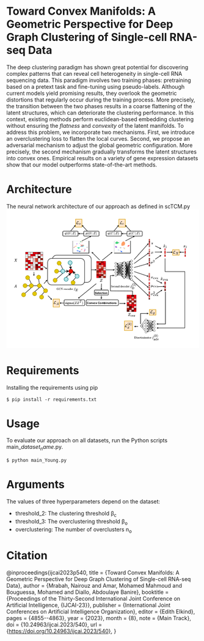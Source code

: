 # Toward Convex Manifolds: A Geometric Perspective for Deep Graph Clustering of Single-cell RNA-seq Data

The deep clustering paradigm has shown great potential for 
discovering complex patterns that can reveal cell heterogeneity 
in single-cell RNA sequencing data. This paradigm involves two 
training phases: pretraining based on a pretext task and 
fine-tuning using pseudo-labels. Although current models yield
promising results, they overlook the geometric distortions that 
regularly occur during the training process. More precisely, the 
transition between the two phases results in a coarse flattening
of the latent structures, which can deteriorate the clustering 
performance. In this context, existing methods perform 
euclidean-based embedding clustering without ensuring the
*flatness* and *convexity* of the latent manifolds.
To address this problem, we incorporate two mechanisms. 
First, we introduce an overclustering loss to flatten the local 
curves. Second, we propose an adversarial mechanism to adjust
the global geometric configuration. More precisely, the second 
mechanism gradually transforms the latent structures into convex
ones. Empirical results on a variety of gene expression datasets 
show that our model outperforms state-of-the-art methods.

# Architecture
The neural network architecture of our approach as defined in scTCM.py
![fram1 (1)](./scTCM.png)

# Requirements
Installing the requirements using pip
```
$ pip install -r requirements.txt
```
# Usage 
To evaluate our approach on all datasets, run the Python scripts main_$dataset_name$.py.

```
$ python main_Young.py  
```

# Arguments
The values of three hyperparameters depend on the dataset: 
* threshold_2: The clustering threshold &beta;<sub>c</sub>      
* threshold_3: The overclustering threshold &beta;<sub>o</sub>
* overclustering: The number of overclusters n<sub>o</sub>

# Citation
@inproceedings{ijcai2023p540,
  title     = {Toward Convex Manifolds: A Geometric Perspective for Deep Graph Clustering of Single-cell RNA-seq Data},
  author    = {Mrabah, Nairouz and Amar, Mohamed Mahmoud and Bouguessa, Mohamed and Diallo, Abdoulaye Banire},
  booktitle = {Proceedings of the Thirty-Second International Joint Conference on
               Artificial Intelligence, {IJCAI-23}},
  publisher = {International Joint Conferences on Artificial Intelligence Organization},
  editor    = {Edith Elkind},
  pages     = {4855--4863},
  year      = {2023},
  month     = {8},
  note      = {Main Track},
  doi       = {10.24963/ijcai.2023/540},
  url       = {https://doi.org/10.24963/ijcai.2023/540},
}

